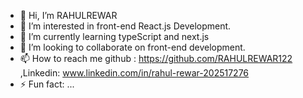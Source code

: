 - 👋 Hi, I’m RAHULREWAR
- 👀 I’m interested in front-end React.js Development.
- 🌱 I’m currently learning typeScript and next.js
- 💞️ I’m looking to collaborate on front-end development.
- 📫 How to reach me github : https://github.com/RAHULREWAR122    ,Linkedin: www.linkedin.com/in/rahul-rewar-202517276
- ⚡ Fun fact: ...

<!---
RAHULREWAR122/RAHULREWAR122 is a ✨ special ✨ repository because its `README.md` (this file) appears on your GitHub profile.
You can click the Preview link to take a look at your changes.
--->
